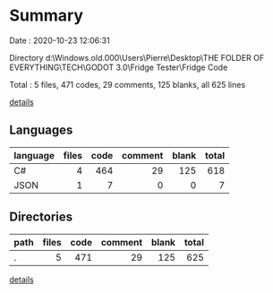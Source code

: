 # Summary

Date : 2020-10-23 12:06:31

Directory d:\Windows.old.000\Users\Pierre\Desktop\THE FOLDER OF EVERYTHING\TECH\GODOT 3.0\Fridge Tester\Fridge Code

Total : 5 files,  471 codes, 29 comments, 125 blanks, all 625 lines

[details](details.md)

## Languages
| language | files | code | comment | blank | total |
| :--- | ---: | ---: | ---: | ---: | ---: |
| C# | 4 | 464 | 29 | 125 | 618 |
| JSON | 1 | 7 | 0 | 0 | 7 |

## Directories
| path | files | code | comment | blank | total |
| :--- | ---: | ---: | ---: | ---: | ---: |
| . | 5 | 471 | 29 | 125 | 625 |

[details](details.md)